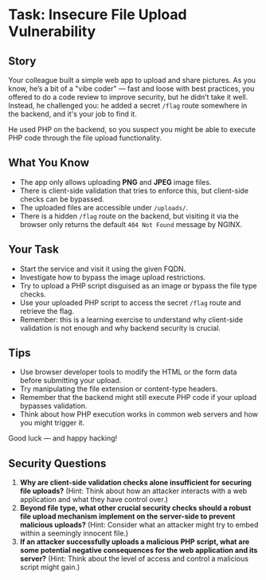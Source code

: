 # Task: Insecure File Upload Vulnerability

## Story

Your colleague built a simple web app to upload and share pictures. As you know, he’s a bit of a "vibe coder" — fast and loose with best practices, you offered to do a code review to improve security, but he didn’t take it well. Instead, he challenged you: he added a secret `/flag` route somewhere in the backend, and it's your job to find it.

He used PHP on the backend, so you suspect you might be able to execute PHP code through the file upload functionality.

## What You Know

- The app only allows uploading **PNG** and **JPEG** image files.
- There is client-side validation that tries to enforce this, but client-side checks can be bypassed.
- The uploaded files are accessible under `/uploads/`.
- There is a hidden `/flag` route on the backend, but visiting it via the browser only returns the default `404 Not Found` message by NGINX.

## Your Task

- Start the service and visit it using the given FQDN.
- Investigate how to bypass the image upload restrictions.
- Try to upload a PHP script disguised as an image or bypass the file type checks.
- Use your uploaded PHP script to access the secret `/flag` route and retrieve the flag.
- Remember: this is a learning exercise to understand why client-side validation is not enough and why backend security is crucial.

## Tips

- Use browser developer tools to modify the HTML or the form data before submitting your upload.
- Try manipulating the file extension or content-type headers.
- Remember that the backend might still execute PHP code if your upload bypasses validation.
- Think about how PHP execution works in common web servers and how you might trigger it.

Good luck — and happy hacking!  

## Security Questions
1. **Why are client-side validation checks alone insufficient for securing file uploads?** (Hint: Think about how an attacker interacts with a web application and what they have control over.)
2. **Beyond file type, what other crucial security checks should a robust file upload mechanism implement on the server-side to prevent malicious uploads?** (Hint: Consider what an attacker might try to embed within a seemingly innocent file.)
3. **If an attacker successfully uploads a malicious PHP script, what are some potential negative consequences for the web application and its server?** (Hint: Think about the level of access and control a malicious script might gain.)